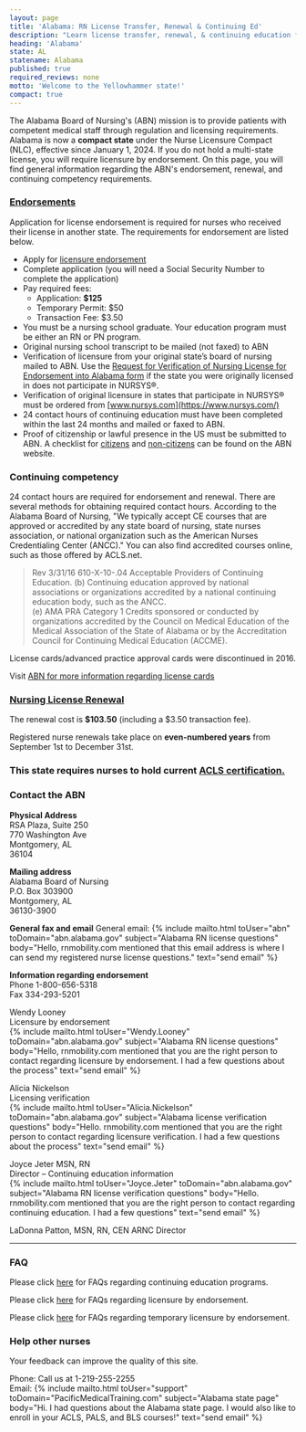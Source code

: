```yaml
---
layout: page
title: 'Alabama: RN License Transfer, Renewal & Continuing Ed'
description: "Learn license transfer, renewal, & continuing education for RNs in Alabama. Follow steps to keep your license up-to-date."
heading: 'Alabama'
state: AL
statename: Alabama
published: true
required_reviews: none
motto: 'Welcome to the Yellowhammer state!'
compact: true
---
```


The Alabama Board of Nursing's (ABN) mission is to provide patients with competent medical staff through regulation and licensing requirements. Alabama is now a **compact state** under the Nurse Licensure Compact (NLC), effective since January 1, 2024. If you do not hold a multi-state license, you will require licensure by endorsement. On this page, you will find general information regarding the ABN's endorsement, renewal, and continuing competency requirements.

### [Endorsements](https://www.abn.alabama.gov/licensing/apply/licensure-by-endorsement/)

Application for license endorsement is required for nurses who received their license in another state. The requirements for endorsement are listed below.

- Apply for [licensure endorsement](https://www.abn.alabama.gov/licensing/apply/licensure-by-endorsement/endorsement-basic-requirements/)
- Complete application (you will need a Social Security Number to complete the application)
- Pay required fees:
  - Application: **$125**
  - Temporary Permit: $50
  - Transaction Fee: $3.50
- You must be a nursing school graduate. Your education program must be either an RN or PN program.
- Original nursing school transcript to be mailed (not faxed) to ABN
- Verification of licensure from your original state’s board of nursing mailed to ABN. Use the [Request for Verification of Nursing License for Endorsement into Alabama form](https://www.abn.alabama.gov/licensing/apply/licensure-by-endorsement/endorsement-basic-requirements/) if the state you were originally licensed in does not participate in NURSYS®.
- Verification of original licensure in states that participate in NURSYS® must be ordered from [www.nursys.com](https://www.nursys.com/)
- 24 contact hours of continuing education must have been completed within the last 24 months and mailed or faxed to ABN.
- Proof of citizenship or lawful presence in the US must be submitted to ABN. A checklist for [citizens](https://www.abn.alabama.gov/licensing/apply/licensure-by-endorsement/endorsement-basic-requirements/) and [non-citizens](https://www.abn.alabama.gov/wp-content/uploads/2023/09/NonCitizen_Endorsement_Checklist.pdf) can be found on the ABN website.

### Continuing competency

24 contact hours are required for endorsement and renewal. There are several methods for obtaining required contact hours. According to the Alabama Board of Nursing, "We typically accept CE courses that are approved or accredited by any state board of nursing, state nurses association, or national organization such as the American Nurses Credentialing Center (ANCC)." You can also find accredited courses online, such as those offered by ACLS.net.

> Rev 3/31/16 610-X-10-.04 Acceptable Providers of Continuing Education.
> (b) Continuing education approved by national associations or organizations accredited by a national continuing education body, such as the ANCC.  
> (e) AMA PRA Category 1 Credits sponsored or conducted by organizations accredited by the Council on Medical Education of the Medical Association of the State of Alabama or by the Accreditation Council for Continuing Medical Education (ACCME).

License cards/advanced practice approval cards were discontinued in 2016.

Visit [ABN for more information regarding license cards](https://www.abn.alabama.gov/licensing/advanced-practice/faqs/)

### [Nursing License Renewal](https://www.abn.alabama.gov/licensing/renewal/)

The renewal cost is **$103.50** (including a $3.50 transaction fee).

Registered nurse renewals take place on **even-numbered years** from September 1st to December 31st.

### This state requires nurses to hold current [ACLS certification.](https://www.acls.net/alabama-acls-pals-bls)

### Contact the ABN

**Physical Address**  
RSA Plaza, Suite 250  
770 Washington Ave  
Montgomery, AL  
36104

**Mailing address**  
Alabama Board of Nursing  
P.O. Box 303900  
Montgomery, AL  
36130-3900

**General fax and email**
General email: {% include mailto.html
      toUser="abn"
      toDomain="abn.alabama.gov"
      subject="Alabama RN license questions"
      body="Hello, rnmobility.com mentioned that this email address is where I can send my registered nurse license questions."
      text="send email"
    %}

**Information regarding endorsement**  
Phone 1-800-656-5318  
Fax 334-293-5201

Wendy Looney  
Licensure by endorsement\
{% include mailto.html
      toUser="Wendy.Looney"
      toDomain="abn.alabama.gov"
      subject="Alabama RN license questions"
      body="Hello, rnmobility.com mentioned that you are the right person to contact regarding licensure by endorsement. I had a few questions about the process"
      text="send email"
    %}  

Alicia Nickelson  
Licensing verification\
{% include mailto.html
      toUser="Alicia.Nickelson"
      toDomain="abn.alabama.gov"
      subject="Alabama license verification questions"
      body="Hello. rnmobility.com mentioned that you are the right person to contact regarding licensure verification. I had a few questions about the process"
      text="send email"
    %}  

Joyce Jeter MSN, RN  
Director – Continuing education information\
{% include mailto.html
      toUser="Joyce.Jeter"
      toDomain="abn.alabama.gov"
      subject="Alabama RN license verification questions"
      body="Hello. rnmobility.com mentioned that you are the right person to contact regarding continuing education. I had a few questions"
      text="send email"
    %}

LaDonna Patton, MSN, RN, CEN ARNC Director

* * * * *

### FAQ

Please click [here](https://www.abn.alabama.gov/abn-nursing-excellence/nursing-ce/online-courses/faqs/) for FAQs regarding continuing education programs.

Please click [here](https://www.abn.alabama.gov/licensing/faqs/) for FAQs regarding licensure by endorsement.

Please click [here](https://www.abn.alabama.gov/licensing/faqs/) for FAQs regarding temporary licensure by endorsement.

### Help other nurses

Your feedback can improve the quality of this site.

Phone: Call us at 1-219-255-2255  
Email: {% include mailto.html
      toUser="support"
      toDomain="PacificMedicalTraining.com"
      subject="Alabama state page"
      body="Hi. I had questions about the Alabama state page. I would also like to enroll in your ACLS, PALS, and BLS courses!"
      text="send email"
    %}
